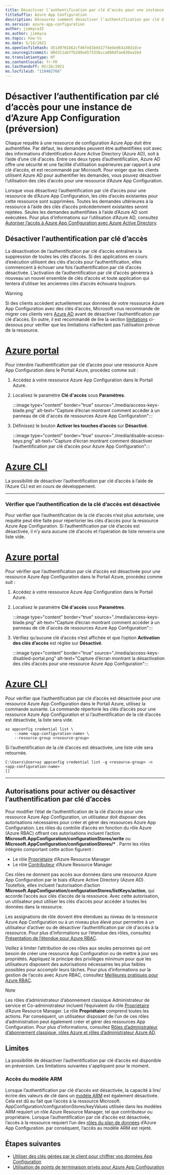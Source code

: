 ```yaml
---
title: Désactiver l’authentification par clé d’accès pour une instance de d’Azure App Configuration (préversion)
titleSuffix: Azure App Configuration
description: Découvrez comment désactiver l’authentification par clé d’accès pour une instance d’Azure App Configuration (préversion)
ms.service: azure-app-configuration
author: jimmyca15
ms.author: jimmyca
ms.topic: how-to
ms.date: 5/14/2021
ms.openlocfilehash: 451d9701b62cf46fe81bdd17f4eded63a38d1dce
ms.sourcegitcommit: 80d311abffb2d9a457333bcca898dfae830ea1b4
ms.translationtype: HT
ms.contentlocale: fr-FR
ms.lasthandoff: 05/26/2021
ms.locfileid: "110482766"
---
```

# <a name="disable-access-key-authentication-for-an-azure-app-configuration-instance-preview"></a>Désactiver l’authentification par clé d’accès pour une instance de d’Azure App Configuration (préversion)

Chaque requête à une ressource de configuration Azure App doit être authentifiée. Par défaut, les demandes peuvent être authentifiées soit avec des informations d’identification Azure Active Directory (Azure AD), soit à l’aide d’une clé d'accès. Entre ces deux types d’authentification, Azure AD offre une sécurité et une facilité d’utilisation supérieures par rapport à une clé d’accès, et est recommandé par Microsoft. Pour exiger que les clients utilisent Azure AD pour authentifier les demandes, vous pouvez désactiver l’utilisation des clés d’accès pour une ressource d’Azure App Configuration.

Lorsque vous désactivez l’authentification par clé d’accès pour une ressource de d’Azure App Configuration, les clés d’accès existantes pour cette ressource sont supprimées. Toutes les demandes ultérieures à la ressource à l’aide des clés d’accès précédemment existantes seront rejetées. Seules les demandes authentifiées à l’aide d’Azure AD sont exécutées. Pour plus d’informations sur l’utilisation d’Azure AD, consultez [Autoriser l’accès à Azure App Configuration avec Azure Active Directory](./concept-enable-rbac.md).

## <a name="disable-access-key-authentication"></a>Désactiver l’authentification par clé d’accès

La désactivation de l’authentification par clé d’accès entraînera la suppression de toutes les clés d’accès. Si des applications en cours d’exécution utilisent des clés d’accès pour l’authentification, elles commencent à échouer une fois l’authentification par clé d’accès désactivée. L’activation de l’authentification par clé d’accès générera à nouveau un nouvel ensemble de clés d’accès et toute application qui tentera d’utiliser les anciennes clés d’accès échouera toujours.

> [!WARNING]
> Si des clients accèdent actuellement aux données de votre ressource Azure App Configuration avec des clés d’accès, Microsoft vous recommande de migrer ces clients vers [Azure AD](./concept-enable-rbac.md) avant de désactiver l’authentification par clé d’accès.
> En outre, il est recommandé de lire la section [limitations](#limitations) ci-dessous pour vérifier que les limitations n’affectent pas l’utilisation prévue de la ressource.

# <a name="azure-portal"></a>[Azure portal](#tab/portal)

Pour interdire l’authentification par clé d’accès pour une ressource Azure App Configuration dans le Portail Azure, procédez comme suit :

1. Accédez à votre ressource Azure App Configuration dans le Portail Azure.
2. Localisez le paramètre **Clé d'accès** sous **Paramètres**.

    :::image type="content" border="true" source="./media/access-keys-blade.png" alt-text="Capture d’écran montrant comment accéder à un panneau de clé d'accès de ressources Azure App Configuration":::

3. Définissez le bouton **Activer les touches d’accès** sur **Désactivé**.

    :::image type="content" border="true" source="./media/disable-access-keys.png" alt-text="Capture d’écran montrant comment désactiver l’authentification par clé d’accès pour Azure App Configuration":::

# <a name="azure-cli"></a>[Azure CLI](#tab/azure-cli)

La possibilité de désactiver l’authentification par clé d’accès à l’aide de l’Azure CLI est en cours de développement.

---

### <a name="verify-that-access-key-authentication-is-disabled"></a>Vérifier que l’authentification de la clé d’accès est désactivée

Pour vérifier que l’authentification de la clé d’accès n’est plus autorisée, une requête peut être faite pour répertorier les clés d’accès pour la ressource Azure App Configuration. Si l’authentification par clé d’accès est désactivée, il n’y aura aucune clé d’accès et l’opération de liste renverra une liste vide.

# <a name="azure-portal"></a>[Azure portal](#tab/portal)

Pour vérifier que l’authentification par clé d’accès est désactivée pour une ressource Azure App Configuration dans le Portail Azure, procédez comme suit :

1. Accédez à votre ressource Azure App Configuration dans le Portail Azure.
2. Localisez le paramètre **Clé d'accès** sous **Paramètres**.

    :::image type="content" border="true" source="./media/access-keys-blade.png" alt-text="Capture d’écran montrant comment accéder à un panneau de clé d'accès de ressources Azure App Configuration":::

3. Vérifiez qu’aucune clé d’accès n’est affichée et que l’option **Activation des clés d’accès** est réglée sur **Désactivé**.

    :::image type="content" border="true" source="./media/access-keys-disabled-portal.png" alt-text="Capture d’écran montrant la désactivation des clés d’accès pour une ressource Azure App Configuration":::

# <a name="azure-cli"></a>[Azure CLI](#tab/azure-cli)

Pour vérifier que l’authentification par clé d’accès est désactivée pour une ressource Azure App Configuration dans le Portail Azure, utilisez la commande suivante. La commande répertorie les clés d’accès pour une ressource Azure App Configuration et si l’authentification de la clé d’accès est désactivée, la liste sera vide.

```azurecli-interactive
az appconfig credential list \
    --name <app-configuration-name> \
    --resource-group <resource-group>
```

Si l’authentification de la clé d’accès est désactivée, une liste vide sera retournée.

```
C:\Users\User>az appconfig credential list -g <resource-group> -n <app-configuration-name>
[]
```

---

## <a name="permissions-for-allowing-or-disallowing-access-key-authentication"></a>Autorisations pour activer ou désactiver l’authentification par clé d’accès

Pour modifier l’état de l’authentification de la clé d’accès pour une ressource Azure App Configuration, un utilisateur doit disposer des autorisations nécessaires pour créer et gérer des ressources Azure App Configuration. Les rôles du contrôle d’accès en fonction du rôle Azure (Azure RBAC) offrant ces autorisations incluent l’action **Microsoft.AppConfiguration/configurationStores/write** ou **Microsoft.AppConfiguration/configurationStores/\*** . Parmi les rôles intégrés comportant cette action figurent :

- Le rôle [Propriétaire](../role-based-access-control/built-in-roles.md#owner) d’Azure Resource Manager
- Le rôle [Contributeur](../role-based-access-control/built-in-roles.md#contributor) d’Azure Resource Manager

Ces rôles ne donnent pas accès aux données dans une ressource Azure App Configuration par le biais d’Azure Active Directory (Azure AD). Toutefois, elles incluent l’autorisation d’action **Microsoft.AppConfiguration/configurationStores/listKeys/action**, qui accorde l’accès aux clés d’accès de la ressource. Avec cette autorisation, un utilisateur peut utiliser les clés d’accès pour accéder à toutes les données dans la ressource.

Les assignations de rôle doivent être étendues au niveau de la ressource Azure App Configuration ou à un niveau plus élevé pour permettre à un utilisateur d’activer ou de désactiver l’authentification par clé d'accès à la ressource. Pour plus d’informations sur l’étendue des rôles, consultez [Présentation de l’étendue pour Azure RBAC](../role-based-access-control/scope-overview.md).

Veillez à limiter l’attribution de ces rôles aux seules personnes qui ont besoin de créer une ressource App Configuration ou de mettre à jour ses propriétés. Appliquez le principe des privilèges minimum pour que les utilisateurs disposent des autorisations nécessaires les plus faibles possibles pour accomplir leurs tâches. Pour plus d’informations sur la gestion de l’accès avec Azure RBAC, consultez [Meilleures pratiques pour Azure RBAC](../role-based-access-control/best-practices.md).

> [!NOTE]
> Les rôles d’administrateur d’abonnement classique Administrateur de service et Co-administrateur incluent l’équivalent du rôle [Propriétaire](../role-based-access-control/built-in-roles.md#owner) d’Azure Resource Manager. Le rôle **Propriétaire** comprend toutes les actions. Par conséquent, un utilisateur disposant de l’un de ces rôles d’administration peut également créer et gérer des ressources App Configuration. Pour plus d’informations, consultez [Rôles d’administrateur d’abonnement classique, rôles Azure et rôles d’administrateur Azure AD](../role-based-access-control/rbac-and-directory-admin-roles.md#classic-subscription-administrator-roles).

## <a name="limitations"></a>Limites

La possibilité de désactiver l’authentification par clé d’accès est disponible en préversion. Les limitations suivantes s'appliquent pour le moment.

### <a name="arm-template-access"></a>Accès du modèle ARM

Lorsque l’authentification par clé d’accès est désactivée, la capacité à lire/écrire des valeurs de clé dans un [modèle ARM](./quickstart-resource-manager.md) est également désactivée. Cela est dû au fait que l’accès à la ressource Microsoft. AppConfiguration/configurationStores/keyValues utilisée dans les modèles ARM requiert un rôle Azure Resource Manager, tel que contributeur ou propriétaire. Lorsque l’authentification par clé d’accès est désactivée, l’accès à la ressource requiert l’un des [rôles du plan de données](concept-enable-rbac.md) d’Azure App Configuration. par conséquent, l’accès au modèle ARM est rejeté.

## <a name="next-steps"></a>Étapes suivantes

- [Utiliser des clés gérées par le client pour chiffrer vos données App Configuration](concept-customer-managed-keys.md)
- [Utilisation de points de terminaison privés pour Azure App Configuration](concept-private-endpoint.md)